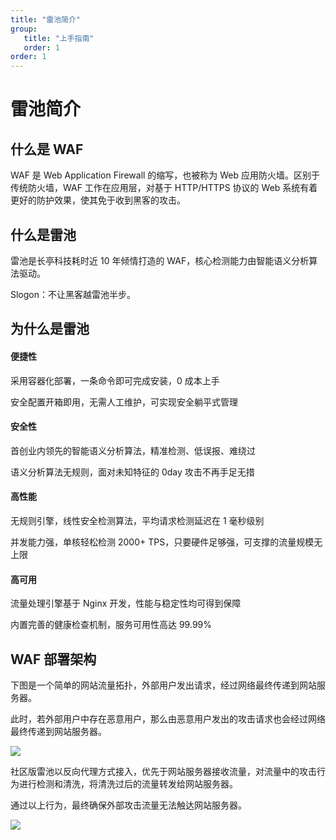 ```yaml
---
title: "雷池简介"
group: 
   title: "上手指南"
   order: 1
order: 1
---
```

# 雷池简介

## 什么是 WAF

WAF 是 Web Application Firewall 的缩写，也被称为 Web 应用防火墙。区别于传统防火墙，WAF 工作在应用层，对基于 HTTP/HTTPS 协议的 Web 系统有着更好的防护效果，使其免于收到黑客的攻击。

## 什么是雷池

雷池是长亭科技耗时近 10 年倾情打造的 WAF，核心检测能力由智能语义分析算法驱动。

Slogon：不让黑客越雷池半步。

## 为什么是雷池

#### 便捷性

采用容器化部署，一条命令即可完成安装，0 成本上手

安全配置开箱即用，无需人工维护，可实现安全躺平式管理

#### 安全性

首创业内领先的智能语义分析算法，精准检测、低误报、难绕过

语义分析算法无规则，面对未知特征的 0day 攻击不再手足无措

#### 高性能

无规则引擎，线性安全检测算法，平均请求检测延迟在 1 毫秒级别

并发能力强，单核轻松检测 2000+ TPS，只要硬件足够强，可支撑的流量规模无上限

#### 高可用

流量处理引擎基于 Nginx 开发，性能与稳定性均可得到保障

内置完善的健康检查机制，服务可用性高达 99.99%

## WAF 部署架构

下图是一个简单的网站流量拓扑，外部用户发出请求，经过网络最终传递到网站服务器。

此时，若外部用户中存在恶意用户，那么由恶意用户发出的攻击请求也会经过网络最终传递到网站服务器。

![](/images/docs/guide_introduction/website_without_safeline.png)

社区版雷池以反向代理方式接入，优先于网站服务器接收流量，对流量中的攻击行为进行检测和清洗，将清洗过后的流量转发给网站服务器。

通过以上行为，最终确保外部攻击流量无法触达网站服务器。

![](/images/docs/guide_introduction/website_with_safeline.png)
